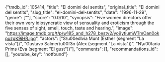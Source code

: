 {"tmdb_id": 105414, "title": "El domini del sentits", "original_title": "El domini del sentits", "slug_title": "el-domini-del-sentits", "date": "1996-11-29", "genre": [""], "score": "0.0/10", "synopsis": "Five women directors offer their own very idiosyncratic view of sensuality and eroticism through the five senses of sight, smell, touch, taste and hearing.", "image": "https://image.tmdb.org/t/p/w185_and_h278_bestv2/yo9ytiumWTmOan0okpuzgK9iHR.jpg", "actors": ["S\u00edlvia Munt (Esther (segment \"La vista\"))", "Gustavo Salmer\u00f3n (Alex (segment \"La vista\"))", "N\u00faria Prims (Eva (segment \"El gust\"))"], "comments": [], "recommandations_id": [], "youtube_key": "notfound"}